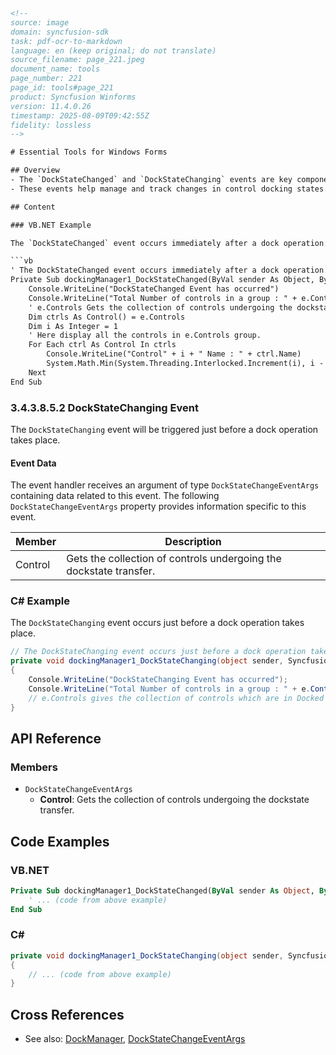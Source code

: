 ```html
<!-- 
source: image
domain: syncfusion-sdk
task: pdf-ocr-to-markdown
language: en (keep original; do not translate)
source_filename: page_221.jpeg
document_name: tools
page_number: 221
page_id: tools#page_221
product: Syncfusion Winforms
version: 11.4.0.26
timestamp: 2025-08-09T09:42:55Z
fidelity: lossless
-->

# Essential Tools for Windows Forms

## Overview
- The `DockStateChanged` and `DockStateChanging` events are key components of dock operations in Windows Forms.
- These events help manage and track changes in control docking states.

## Content

### VB.NET Example

The `DockStateChanged` event occurs immediately after a dock operation.

```vb
' The DockStateChanged event occurs immediately after a dock operation.
Private Sub dockingManager1_DockStateChanged(ByVal sender As Object, ByVal e As Syncfusion.Windows.Forms.Tools.DockStateChangeEventArgs)
    Console.WriteLine("DockStateChanged Event has occurred")
    Console.WriteLine("Total Number of controls in a group : " + e.Controls.Length.ToString())
    ' e.Controls Gets the collection of controls undergoing the dockstate transfer.
    Dim ctrls As Control() = e.Controls
    Dim i As Integer = 1
    ' Here display all the controls in e.Controls group.
    For Each ctrl As Control In ctrls
        Console.WriteLine("Control" + i + " Name : " + ctrl.Name)
        System.Math.Min(System.Threading.Interlocked.Increment(i), i - 1)
    Next
End Sub
```

### 3.4.3.8.5.2 DockStateChanging Event

The `DockStateChanging` event will be triggered just before a dock operation takes place.

#### Event Data

The event handler receives an argument of type `DockStateChangeEventArgs` containing data related to this event. The following `DockStateChangeEventArgs` property provides information specific to this event.

| Member     | Description                                                |
|------------|------------------------------------------------------------|
| Control    | Gets the collection of controls undergoing the dockstate transfer. |

### C# Example

The `DockStateChanging` event occurs just before a dock operation takes place.

```csharp
// The DockStateChanging event occurs just before a dock operation takes place.
private void dockingManager1_DockStateChanging(object sender, Syncfusion.Windows.Forms.Tools.DockStateChangeEventArgs e)
{
    Console.WriteLine("DockStateChanging Event has occurred");
    Console.WriteLine("Total Number of controls in a group : " + e.Controls.Length.ToString());
    // e.Controls gives the collection of controls which are in Docked
}
```

## API Reference

### Members

- `DockStateChangeEventArgs`
  - **Control**: Gets the collection of controls undergoing the dockstate transfer.

## Code Examples

### VB.NET

```vb
Private Sub dockingManager1_DockStateChanged(ByVal sender As Object, ByVal e As Syncfusion.Windows.Forms.Tools.DockStateChangeEventArgs)
    ' ... (code from above example)
End Sub
```

### C#

```csharp
private void dockingManager1_DockStateChanging(object sender, Syncfusion.Windows.Forms.Tools.DockStateChangeEventArgs e)
{
    // ... (code from above example)
}
```

## Cross References

- See also: [DockManager](#dockmanager), [DockStateChangeEventArgs](#dockstatechangeeventargs)

<!-- tags: [Syncfusion Winforms, Windows Forms, Docking, DockStateChanged, DockStateChanging, DockStateChangeEventArgs, Event handling, Control collection] keywords: [Docking, DockState, Control collection, DockStateChanged, DockStateChanging] -->
```